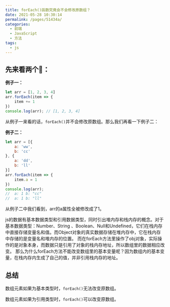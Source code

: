 ```yaml
---
title: forEach()函数究竟会不会修改原数组？
date: 2021-05-28 10:30:14
permalink: /pages/51434a/
categories:
  - 前端
  - JavaScript
  - 方法
tags:
  - js
---
```


## 先来看两个🌰：

**例子一：**

```js
let arr = [1, 2, 3, 4]
arr.forEach(item => {
    item += 1
})
console.log(arr); // [1, 2, 3, 4]
```

从例子一来看的话，`forEach()`并不会修改原数组。那么我们再看一下例子二：

**例子二：**

```js
let arr = [{
    a: 'ww',
    b: 'cc'
}, {
    a: 'dd',
    b: 'll'
}]
arr.forEach(item => {
    item.a = 1
})
console.log(arr);
//  a: 1 b: "cc"
//  a: 1 b: "ll"
```

从例子二中我们看到，arr的a属性全被修改成了1。

 js的数据有基本数据类型和引用数据类型，同时引出堆内存和栈内存的概念。对于基本数据类型：Number、String 、Boolean、Null和Undefined，它们在栈内存中直接存储变量名和值。而Object对象的真实数据存储在堆内存中，它在栈内存中存储的是变量名和堆内存的位置。 而在forEach方法里操作了obj对象，实际操作的是对象本身，而数据只是引用了对象的栈内存地址，所以数组里的数据相应改变。 那么为什么forEach方法不能改变数组里的基本变量呢？因为数组内的基本变量，在栈内存内生成了自己的值，并非引用栈内存的地址。

## 总结

数组元素如果为基本类型时，`forEach()`无法改变原数组。

数组元素如果为引用类型时，`forEach()`可以改变原数组。

